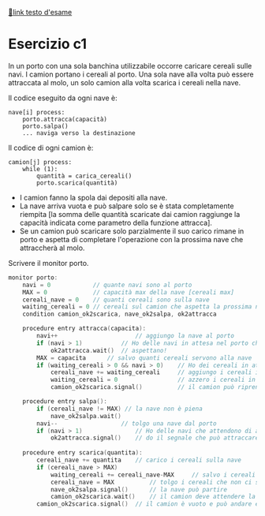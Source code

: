 [🔗link testo d'esame](https://csunibo.github.io/sistemi-operativi/prove/scritto/scritto-2022-07-20-testo.pdf)

# Esercizio c1
In un porto con una sola banchina utilizzabile occorre caricare cereali sulle navi. I camion portano i cereali al porto. Una sola nave alla volta può essere attraccata al molo, un solo camion alla volta scarica i cereali nella nave.

Il codice eseguito da ogni nave è:

	nave[i] process:
		porto.attracca(capacità)
		porto.salpa()
		... naviga verso la destinazione

Il codice di ogni camion è:

	camion[j] process:
		while (1):
			quantità = carica_cereali()
			porto.scarica(quantità)

- I camion fanno la spola dai depositi alla nave.
- La nave arriva vuota e può salpare solo se è stata completamente riempita [la somma delle quantità scaricate dai camion raggiunge la capacità indicata come parametro della funzione attracca].
- Se un camion può scaricare solo parzialmente il suo carico rimane in porto e aspetta di completare l'operazione con la prossima nave che attraccherà al molo.

Scrivere il monitor porto.

```c
monitor porto:
	navi = 0			// quante navi sono al porto
	MAX = 0				// capacità max della nave [cereali max]
	cereali_nave = 0	// quanti cereali sono sulla nave
	waiting_cereali = 0 // cereali sul camion che aspetta la prossima nave
	condition camion_ok2scarica, nave_ok2salpa, ok2attracca

	procedure entry attracca(capacita): 
		navi++						// aggiungo la nave al porto
		if (navi > 1)			// Ho delle navi in attesa nel porto che non possono prendere cereali?
			ok2attracca.wait()	// aspettano!	
		MAX = capacita		// salvo quanti cereali servono alla nave
		if (waiting_cereali > 0 && navi > 0) 	// Ho dei cereali in attesa di una nave e ho una nave ?
			cereali_nave += waiting_cereali 	// aggiungo i cereali in attesa alla nave
			waiting_cereali = 0 				// azzero i cereali in attesa perchè sono stati caricati
			camion_ok2scarica.signal()    		// il camion può riprendere a scaricare

	procedure entry salpa(): 		
		if (cereali_nave != MAX) // la nave non è piena
			nave_ok2salpa.wait()			
		navi--  				// tolgo una nave dal porto
		if (navi > 1)				// Ho delle navi che attendono di attraccare?
			ok2attracca.signal() 	// do il segnale che può attraccare
		
	procedure entry scarica(quantita): 	
		cereali_nave += quantita 	// carico i cereali sulla nave
		if (cereali_nave > MAX)
			waiting_cereali += cereali_nave-MAX 	// salvo i cereali che non sono stati scaricati
			cereali_nave = MAX  		// tolgo i cereali che non ci stanno dalla nave
			nave_ok2salpa.signal() 		// la nave può partire
			camion_ok2scarica.wait() 	// il camion deve attendere la prossima nave
		camion_ok2scarica.signal() 	// il camion è vuoto e può andare e lasciare il posto ad altri
```